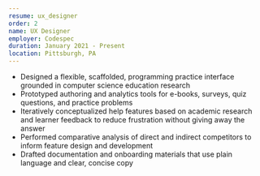 ```yaml
---
resume: ux_designer
order: 2
name: UX Designer
employer: Codespec
duration: January 2021 - Present
location: Pittsburgh, PA
---
```


- Designed a flexible, scaffolded, programming practice interface  grounded in computer science education research
- Prototyped authoring and analytics tools for e-books, surveys, quiz questions, and practice problems
- Iteratively conceptualized help features based on academic research and learner feedback to reduce frustration without giving away the answer
- Performed comparative analysis of direct and indirect competitors to inform feature design and development
- Drafted documentation and onboarding materials that use plain language and clear, concise copy
